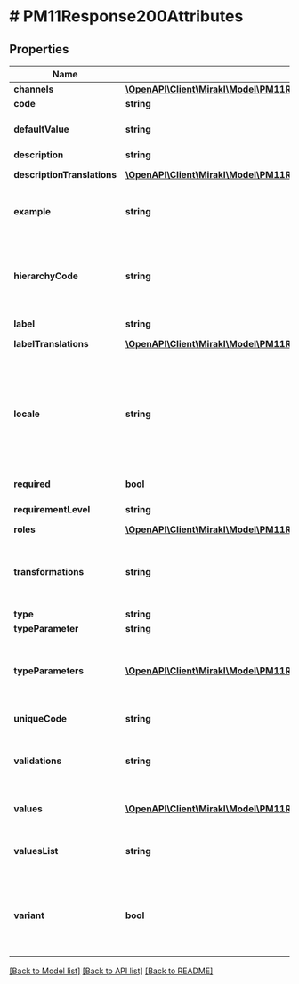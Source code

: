# # PM11Response200Attributes

## Properties

Name | Type | Description | Notes
------------ | ------------- | ------------- | -------------
**channels** | [**\OpenAPI\Client\Mirakl\Model\PM11Response200AttributesChannels[]**](PM11Response200AttributesChannels.md) | Channels | [optional]
**code** | **string** | Attribute code | [optional]
**defaultValue** | **string** | Default value for value list type attributes | [optional]
**description** | **string** | Attribute description | [optional]
**descriptionTranslations** | [**\OpenAPI\Client\Mirakl\Model\PM11Response200AttributesDescriptionTranslations[]**](PM11Response200AttributesDescriptionTranslations.md) | Translations of the attribute description | [optional]
**example** | **string** | Attribute example to help sellers when they fill the product creation form | [optional]
**hierarchyCode** | **string** | The code of the hierarchy (category) this attribute belongs to. If this field is empty, the attribute is shared among all hierarchies. | [optional]
**label** | **string** | Attribute label | [optional]
**labelTranslations** | [**\OpenAPI\Client\Mirakl\Model\PM11Response200AttributesLabelTranslations[]**](PM11Response200AttributesLabelTranslations.md) | Translations of the attribute label | [optional]
**locale** | **string** | Attribute localization.&lt;br/&gt; The language format can either be:&lt;br/&gt; &lt;ul&gt;    &lt;li&gt;ISO-639 (E.g. \&quot;en\&quot;)&lt;/li&gt;    &lt;li&gt;ISO-639_ISO-3166 (E.g. \&quot;en_US\&quot;)&lt;/li&gt; &lt;/ul&gt; | [optional]
**required** | **bool** | Whether or not the attribute is required | [optional]
**requirementLevel** | **string** | Requirement level of the attribute | [optional]
**roles** | [**\OpenAPI\Client\Mirakl\Model\PM11Response200AttributesRoles[]**](PM11Response200AttributesRoles.md) | Attribute roles | [optional]
**transformations** | **string** | Transformations applied to the attribute (a list of transformations separated by commas) | [optional]
**type** | **string** | Attribute type | [optional]
**typeParameter** | **string** | Type parameter | [optional]
**typeParameters** | [**\OpenAPI\Client\Mirakl\Model\PM11Response200AttributesTypeParameters[]**](PM11Response200AttributesTypeParameters.md) | Specificities of the attribute type, for example the date format, or the maximum size of a media | [optional]
**uniqueCode** | **string** | Unique code of the attribute | [optional]
**validations** | **string** | Validations applied to the attribute (a list of validations separated by commas) | [optional]
**values** | [**\OpenAPI\Client\Mirakl\Model\PM11Response200AttributesValues[]**](PM11Response200AttributesValues.md) | A list of authorized values for this attribute | [optional]
**valuesList** | **string** | This code points to the list defining the authorized values for this attribute. | [optional]
**variant** | **bool** | Whether or not the attribute is a variation axis. Possible values: &lt;code&gt;true&lt;/code&gt; or &lt;code&gt;false&lt;/code&gt; | [optional]

[[Back to Model list]](../../README.md#models) [[Back to API list]](../../README.md#endpoints) [[Back to README]](../../README.md)
